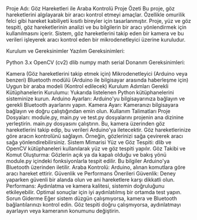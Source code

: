 
Proje Adı: Göz Hareketleri ile Araba Kontrolü
Proje Özeti
Bu proje, göz hareketlerini algılayarak bir aracı kontrol etmeyi amaçlar. Özellikle omurilik felci gibi hareket kabiliyeti kısıtlı bireyler için tasarlanmıştır. Proje, yüz ve göz tespiti, göz hareketlerinin analizi ve bu bilgilerin bir aracı yönlendirmek için kullanılmasını içerir. Sistem, göz hareketlerini takip eden bir kamera ve bu verileri işleyerek aracı kontrol eden bir mikrodenetleyici üzerine kuruludur.

Kurulum ve Gereksinimler
Yazılım Gereksinimleri:

Python 3.x
OpenCV (cv2)
dlib
numpy
math
serial
Donanım Gereksinimleri:

Kamera (Göz hareketlerini takip etmek için)
Mikrodenetleyici (Arduino veya benzeri)
Bluetooth modülü (Arduino ile bilgisayar arasında haberleşme için)
Uygun bir araba modeli (Kontrol edilecek)
Kurulum Adımları
Gerekli Kütüphanelerin Kurulumu: Yukarıda listelenen Python kütüphanelerini sisteminize kurun.
Arduino Ayarları: Arduino'yu bilgisayarınıza bağlayın ve gerekli Bluetooth ayarlarını yapın.
Kamera Ayarı: Kameranızı bilgisayara bağlayın ve doğru çalıştığından emin olun.
Kullanım Talimatları
Proje Dosyaları: module.py, main.py ve test.py dosyalarını projenin ana dizinine yerleştirin.
main.py dosyasını çalıştırın. Bu, kamera üzerinden göz hareketlerini takip edip, bu verileri Arduino'ya iletecektir.
Göz hareketlerinize göre aracın kontrolünü sağlayın. Örneğin, gözlerinizi sağa çevirerek aracı sağa yönlendirebilirsiniz.
Sistem Mimarisi
Yüz ve Göz Tespiti: dlib ve OpenCV kütüphaneleri kullanılarak yüz ve göz tespiti yapılır.
Göz Takibi ve Komut Oluşturma: Gözlerin açık ya da kapalı olduğu ve bakış yönü module.py içindeki fonksiyonlarla tespit edilir. Bu bilgiler Arduino'ya Bluetooth üzerinden iletilir.
Araba Kontrolü: Arduino, alınan komutlara göre aracı hareket ettirir.
Güvenlik ve Performans Önerileri
Güvenlik: Deney yaparken güvenli bir alanda olun ve ani hareketlere karşı dikkatli olun.
Performans: Aydınlatma ve kamera kalitesi, sistemin doğruluğunu etkileyebilir. Optimal sonuçlar için iyi aydınlatılmış bir ortamda test yapın.
Sorun Giderme
Eğer sistem düzgün çalışmıyorsa, kamera ve Bluetooth bağlantılarınızı kontrol edin.
Göz tespiti doğru çalışmıyorsa, aydınlatmayı ayarlayın veya kameranın konumunu değiştirin.
